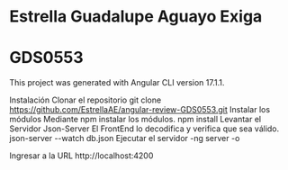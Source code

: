 # Estrella Guadalupe Aguayo Exiga
# GDS0553

This project was generated with Angular CLI version 17.1.1.

Instalación
Clonar el repositorio
git clone https://github.com/EstrellaAE/angular-review-GDS0553.git
Instalar los módulos
Mediante npm instalar los módulos.
npm install
Levantar el Servidor Json-Server
El FrontEnd lo decodifica y verifica que sea válido.
json-server --watch db.json
Ejecutar el servidor
-ng server -o

Ingresar a la URL
http://localhost:4200

